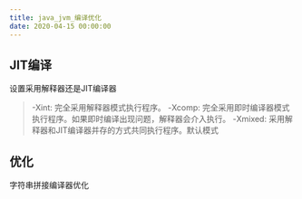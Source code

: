 ```yaml
---
title: java_jvm_编译优化
date: 2020-04-15 00:00:00
---
```


## JIT编译

设置采用解释器还是JIT编译器
>-Xint: 完全采用解释器模式执行程序。
>-Xcomp: 完全采用即时编译器模式执行程序。如果即时编译出现问题，解释器会介入执行。
>-Xmixed: 采用解释器和JIT编译器并存的方式共同执行程序。默认模式


## 优化
字符串拼接编译器优化